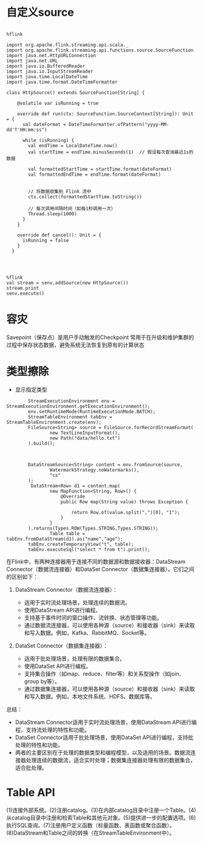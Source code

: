 # 自定义source

```

%flink

import org.apache.flink.streaming.api.scala._
import org.apache.flink.streaming.api.functions.source.SourceFunction
import java.net.HttpURLConnection
import java.net.URL
import java.io.BufferedReader
import java.io.InputStreamReader
import java.time.LocalDateTime
import java.time.format.DateTimeFormatter

class HttpSource() extends SourceFunction[String] {

    @volatile var isRunning = true

    override def run(ctx: SourceFunction.SourceContext[String]): Unit = {
      val dateFormat = DateTimeFormatter.ofPattern("yyyy-MM-dd'T'HH:mm:ss")

      while (isRunning) {
        val endTime = LocalDateTime.now()
        val startTime = endTime.minusSeconds(1)  // 假设每次查询最近1s的数据
        
        val formattedStartTime = startTime.format(dateFormat)
        val formattedEndTime = endTime.format(dateFormat)

        
        // 将数据收集到 Flink 流中
        ctx.collect(formattedStartTime.toString())

        // 每次调用间隔时间（如每1秒调用一次）
        Thread.sleep(1000)
      }
    }

    override def cancel(): Unit = {
      isRunning = false
    }
  }




%flink
val stream = senv.addSource(new HttpSource())
stream.print
senv.execute()

```



# 容灾

Savepoint（保存点）是用户手动触发的Checkpoint 常用于在升级和维护集群的过程中保存状态数据，避免系统无法恢复到原有的计算状态

# 类型擦除

* 显示指定类型
```
        StreamExecutionEnvironment env = StreamExecutionEnvironment.getExecutionEnvironment();
        env.setRuntimeMode(RuntimeExecutionMode.BATCH);
        StreamTableEnvironment tabEnv = StreamTableEnvironment.create(env);
        FileSource<String> source = FileSource.forRecordStreamFormat(
                new TextLineInputFormat(),
                new Path("data/hello.txt")
        ).build();



        DataStreamSource<String> content = env.fromSource(source,
                WatermarkStrategy.noWatermarks(),
                "cs"
        );
         DataStream<Row> d1 = content.map(
                new MapFunction<String, Row>() {
                    @Override
                    public Row map(String value) throws Exception {

                        return Row.of(value.split(",")[0], "1");
                    }
                }
        ).returns(Types.ROW(Types.STRING,Types.STRING));
                Table table = tabEnv.fromDataStream(d1).as("name","age");
        tabEnv.createTemporaryView("t", table);
        tabEnv.executeSql("select * from t").print();

```



在Flink中，有两种连接器用于连接不同的数据源和数据接收器：DataStream Connector（数据流连接器）和DataSet Connector（数据集连接器）。它们之间的区别如下：

1. DataStream Connector（数据流连接器）：
   - 适用于实时流处理场景，处理连续的数据流。
   - 使用DataStream API进行编程。
   - 支持基于事件时间的窗口操作、流转换、状态管理等功能。
   - 通过数据流连接器，可以使用各种源（source）和接收器（sink）来读取和写入数据。例如，Kafka、RabbitMQ、Socket等。

2. DataSet Connector（数据集连接器）：
   - 适用于批处理场景，处理有限的数据集合。
   - 使用DataSet API进行编程。
   - 支持集合操作（如map、reduce、filter等）和关系型操作（如join、group by等）。
   - 通过数据集连接器，可以使用各种源（source）和接收器（sink）来读取和写入数据。例如，本地文件系统、HDFS、数据库等。

总结：
- DataStream Connector适用于实时流处理场景，使用DataStream API进行编程，支持流处理的特性和功能。
- DataSet Connector适用于批处理场景，使用DataSet API进行编程，支持批处理的特性和功能。
- 两者的主要区别在于处理的数据类型和编程模型，以及适用的场景。数据流连接器处理连续的数据流，适合实时处理；数据集连接器处理有限的数据集合，适合批处理。



# Table API


(1)连接外部系统。(2)注册catalog。(3)在内部catalog目录中注册一个Table。(4)从catalog目录中注册和检索Table和其他元对象。(5)提供进一步的配置选项。(6)执行SQL查询。(7)注册用户定义函数（标量函数、表函数或聚合函数）。(8)DataStream和Table之间的转换（在StreamTableEnvironment中）。